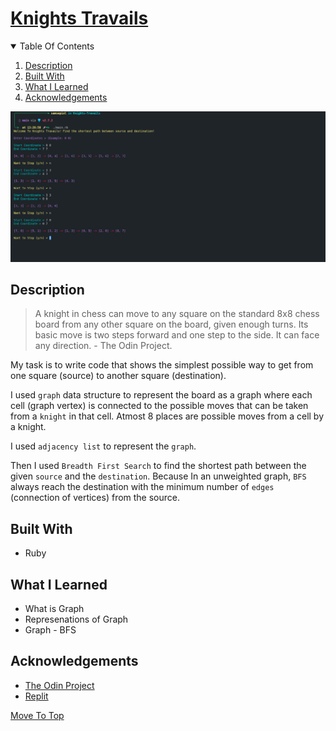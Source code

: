 
# [Knights Travails](https://www.theodinproject.com/paths/full-stack-ruby-on-rails/courses/ruby-programming/lessons/knights-travails)

<details open="open">
  <summary>Table Of Contents</summary>
  <ol>
    <li>
      <a href="#description">Description</a>
    </li>
    <li>
      <a href="#built-with">Built With</a>
    </li>
     <li>
      <a href="#what-i-learned">What I Learned</a>
    </li>
     <li>
      <a href="#acknowledgements">Acknowledgements</a>
    </li>
  </ol>
</details>

![Demo](./assets/demo.png)

## Description
> A knight in chess can move to any square on the standard 8x8 chess board from any other square on the board, given enough turns. Its basic move is two steps forward and one step to the side. It can face any direction. - The Odin Project.

  My task is to write code that shows the simplest possible way to get from one square (source) to another square (destination).
  
  I used `graph` data structure to represent the board as a graph where each cell (graph vertex) is connected to the possible moves that can be taken from a `knight` in that cell. Atmost 8 places are possible moves from a cell by a knight.
  
  I used `adjacency list` to represent the `graph`.
  
  Then I used `Breadth First Search` to find the shortest path between the given `source` and the `destination`. Because In an unweighted graph, `BFS` always reach the destination with the minimum number of `edges` (connection of vertices) from the source.


## Built With
* Ruby

## What I Learned
* What is Graph
* Represenations of Graph
* Graph - BFS
  
## Acknowledgements
* [The Odin Project](https://theodinproject.com)
* [Replit](https://replit.com)

[Move To Top](#knights-travails)

